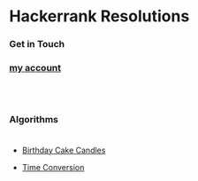 # Hackerrank Resolutions

### Get in Touch

### [my account](https://www.hackerrank.com/eltoncampos36) <br/>

<br/>
<br/>

### Algorithms<br/><br/>

- [Birthday Cake Candles](https://www.hackerrank.com/challenges/birthday-cake-candles/problem) <br/>

- [Time Conversion](https://www.hackerrank.com/challenges/time-conversion/problem?h_r=next-challenge&h_v=zen) <br/>
